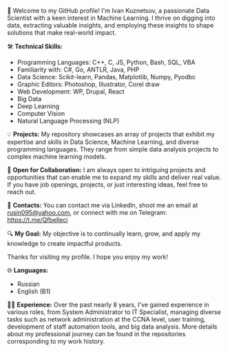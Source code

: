 👋 Welcome to my GitHub profile! I'm Ivan Kuznetsov, a passionate Data Scientist with a keen interest in Machine Learning. I thrive on digging into data, extracting valuable insights, and employing these insights to shape solutions that make real-world impact.

🛠️ **Technical Skills:**
- Programming Languages: C++, C, JS, Python, Bash, SQL, VBA
- Familiarity with: C#, Go, ANTLR, Java, PHP
- Data Science: Scikit-learn, Pandas, Matplotlib, Numpy, Pyodbc
- Graphic Editors: Photoshop, Illustrator, Corel draw
- Web Development: WP, Drupal, React
- Big Data
- Deep Learning
- Computer Vision
- Natural Language Processing (NLP)

💡 **Projects:**
My repository showcases an array of projects that exhibit my expertise and skills in Data Science, Machine Learning, and diverse programming languages. They range from simple data analysis projects to complex machine learning models.

💼 **Open for Collaboration:**
I am always open to intriguing projects and opportunities that can enable me to expand my skills and deliver real value. If you have job openings, projects, or just interesting ideas, feel free to reach out.

📩 **Contacts:**
You can contact me via LinkedIn, shoot me an email at rusin095@yahoo.com, or connect with me on Telegram: https://t.me/Qfbelleci

🔍 **My Goal:**
My objective is to continually learn, grow, and apply my knowledge to create impactful products.

Thanks for visiting my profile. I hope you enjoy my work!

🌐 **Languages:**
- Russian
- English (B1)
  
👨‍💼 **Experience:**
Over the past nearly 8 years, I've gained experience in various roles, from System Administrator to IT Specialist, managing diverse tasks such as network administration at the CCNA level, user training, development of staff automation tools, and big data analysis. More details about my professional journey can be found in the repositories corresponding to my work history.


<!--
**Frutico/Frutico** is a ✨ _special_ ✨ repository because its `README.md` (this file) appears on your GitHub profile.

Here are some ideas to get you started:

- 🔭 I’m currently working on ...
- 🌱 I’m currently learning ...
- 👯 I’m looking to collaborate on ...
- 🤔 I’m looking for help with ...
- 💬 Ask me about ...
- 📫 How to reach me: ...
- 😄 Pronouns: ...
- ⚡ Fun fact: ...
-->

